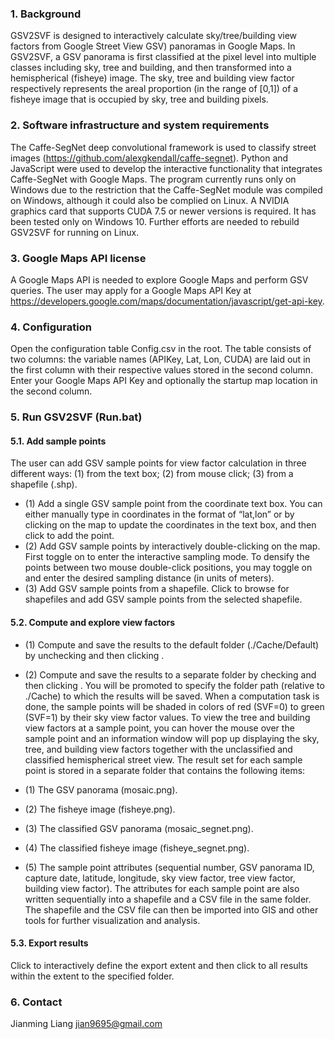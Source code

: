 
### 1.	Background
GSV2SVF is designed to interactively calculate sky/tree/building view factors from Google Street View GSV) panoramas in Google Maps. In GSV2SVF, a GSV panorama is first classified at the pixel level into multiple classes including sky, tree and building, and then transformed into a hemispherical (fisheye) image. The sky, tree and building view factor respectively represents the areal proportion (in the range of [0,1]) of a fisheye image that is occupied by sky, tree and building pixels.
### 2.	Software infrastructure and system requirements
The Caffe-SegNet deep convolutional framework is used to classify street images (https://github.com/alexgkendall/caffe-segnet). Python and JavaScript were used to develop the interactive functionality that integrates Caffe-SegNet with Google Maps. The program currently runs only on Windows due to the restriction that the Caffe-SegNet module was compiled on Windows, although it could also be complied on Linux. A NVIDIA graphics card that supports CUDA 7.5 or newer versions is required. It has been tested only on Windows 10. Further efforts are needed to rebuild GSV2SVF for running on Linux.
### 3.	Google Maps API license
A Google Maps API is needed to explore Google Maps and perform GSV queries. The user may apply for a Google Maps API Key at https://developers.google.com/maps/documentation/javascript/get-api-key. 
### 4.	Configuration
Open the configuration table Config.csv in the root. The table consists of two columns: the variable names (APIKey, Lat, Lon, CUDA) are laid out in the first column with their respective values stored in the second column. Enter your Google Maps API Key and optionally the startup map location in the second column.
### 5.	Run GSV2SVF (Run.bat)
 
#### 5.1.	Add sample points
The user can add GSV sample points for view factor calculation in three different ways: (1) from the text box; (2) from mouse click; (3) from a shapefile (.shp).
*  (1)	Add a single GSV sample point from the coordinate text box. You can either manually type in coordinates in the format of “lat,lon” or by clicking on the map to update the coordinates in the text box, and then click   to add the point.
*  (2)	Add GSV sample points by interactively double-clicking on the map. First toggle on   to enter the interactive sampling mode. To densify the points between two mouse double-click positions, you may toggle on   and enter the desired sampling distance (in units of meters).
*  (3)	Add GSV sample points from a shapefile. Click   to browse for shapefiles and add GSV sample points from the selected shapefile. 
#### 5.2.	Compute and explore view factors
*  (1)	Compute and save the results to the default folder (./Cache/Default) by unchecking   and then clicking  .
*  (2)	Compute and save the results to a separate folder by checking   and then clicking  . You will be promoted to specify the folder path (relative to ./Cache) to which the results will be saved. 
When a computation task is done, the sample points will be shaded in colors of red (SVF=0) to green (SVF=1) by their sky view factor values. To view the tree and building view factors at a sample point, you can hover the mouse over the sample point and an information window will pop up displaying the sky, tree, and building view factors together with the unclassified and classified hemispherical street view.
The result set for each sample point is stored in a separate folder that contains the following items:
 
*  (1)	The GSV panorama (mosaic.png).
*  (2)	The fisheye image (fisheye.png).
*  (3)	The classified GSV panorama (mosaic_segnet.png).
*  (4)	The classified fisheye image (fisheye_segnet.png).
*  (5)	The sample point attributes (sequential number, GSV panorama ID, capture date, latitude, longitude, sky view factor, tree view factor, building view factor).
The attributes for each sample point are also written sequentially into a shapefile and a CSV file in the same folder. The shapefile and the CSV file can then be imported into GIS and other tools for further visualization and analysis.
#### 5.3.	Export results
Click   to interactively define the export extent and then click   to all results within the extent to the specified folder. 
### 6.	Contact
Jianming Liang 
jian9695@gmail.com
